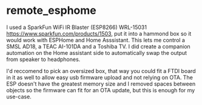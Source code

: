 # remote_esphome
I used a SparkFun WiFi IR Blaster (ESP8266)  WRL-15031 https://www.sparkfun.com/products/1503, put it into a hammond box so it would work with ESPHome and Home Asssistant. This lets me control a SMSL AD18, a TEAC AI-101DA and a Toshiba TV. I did create a companion automation on the Home assistant side to automatically swap the output from speaker to headphones. 

I'd reccomend to pick an oversized box, that way you could fit a FTDI board in it as well to allow easy usb firmware upload and not relying on OTA. The ESP doesn't have the greatest memory size and I removed spaces between objects so the firmware can fit for an OTA update, but this is enough for my use-case. 
